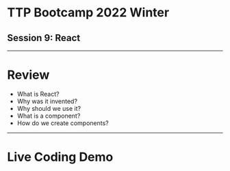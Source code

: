 # TTP Bootcamp 2022 Winter
## Session 9: React

---

# Review

- What is React?
- Why was it invented?
- Why should we use it?
- What is a component?
- How do we create components?

---

# Live Coding Demo
